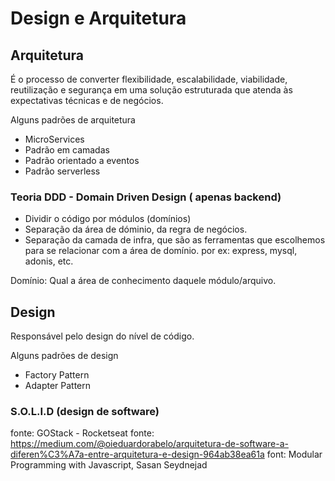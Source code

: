 # Design e Arquitetura


## Arquitetura

É o processo de converter flexibilidade, escalabilidade, viabilidade, reutilização e segurança em uma solução estruturada que atenda às expectativas técnicas e de negócios.

Alguns padrões de arquitetura
* MicroServices
* Padrão em camadas
* Padrão orientado a eventos
* Padrão serverless

### Teoria DDD - Domain Driven Design ( apenas backend)

* Dividir o código por módulos (domínios)
* Separação da área de dóminio, da regra de negócios.
* Separação da camada de infra, que são as ferramentas que escolhemos para se relacionar com a área de domínio. por ex: express, mysql, adonis, etc.

Domínio: Qual a área de conhecimento daquele módulo/arquivo.


## Design
Responsável pelo design do nível de código.

Alguns padrões de design
* Factory Pattern
* Adapter Pattern
 
### S.O.L.I.D (design de software)

fonte: GOStack -  Rocketseat
fonte: https://medium.com/@oieduardorabelo/arquitetura-de-software-a-diferen%C3%A7a-entre-arquitetura-e-design-964ab38ea61a
font: Modular Programming with Javascript, Sasan Seydnejad
